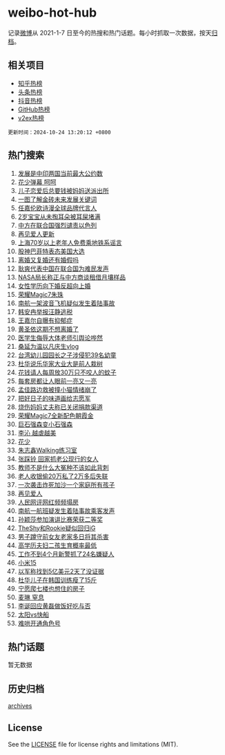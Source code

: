 # weibo-hot-hub

记录[微博](https://www.weibo.com)从 2021-1-7 日至今的热搜和热门话题。每小时抓取一次数据，按天[归档](archives)。

## 相关项目

- [知乎热榜](https://github.com/snaildev/zhihu-hot-hub)
- [头条热榜](https://github.com/snaildev/toutiao-hot-hub)
- [抖音热榜](https://github.com/snaildev/douyin-hot-hub)
- [GitHub热榜](https://github.com/snaildev/github-hot-hub)
- [v2ex热榜](https://github.com/snaildev/v2ex-hot-hub)


`更新时间：2024-10-24 13:20:12 +0800`

## 热门搜索

1. [发展是中印两国当前最大公约数](https://m.weibo.cn/search?containerid=100103type%3D1%26t%3D10%26q%3D%23%E5%8F%91%E5%B1%95%E6%98%AF%E4%B8%AD%E5%8D%B0%E4%B8%A4%E5%9B%BD%E5%BD%93%E5%89%8D%E6%9C%80%E5%A4%A7%E5%85%AC%E7%BA%A6%E6%95%B0%23&stream_entry_id=51&isnewpage=1&extparam=seat%3D1%26cate%3D10103%26q%3D%2523%25E5%258F%2591%25E5%25B1%2595%25E6%2598%25AF%25E4%25B8%25AD%25E5%258D%25B0%25E4%25B8%25A4%25E5%259B%25BD%25E5%25BD%2593%25E5%2589%258D%25E6%259C%2580%25E5%25A4%25A7%25E5%2585%25AC%25E7%25BA%25A6%25E6%2595%25B0%2523%26dgr%3D0%26filter_type%3Drealtimehot%26stream_entry_id%3D51%26c_type%3D51%26pos%3D0%26display_time%3D1729747211%26pre_seqid%3D172974721168303973076101)
1. [花少弹幕 呵呵](https://m.weibo.cn/search?containerid=100103type%3D1%26t%3D10%26q%3D%E8%8A%B1%E5%B0%91%E5%BC%B9%E5%B9%95+%E5%91%B5%E5%91%B5&stream_entry_id=31&isnewpage=1&extparam=seat%3D1%26realpos%3D1%26cate%3D5001%26q%3D%25E8%258A%25B1%25E5%25B0%2591%25E5%25BC%25B9%25E5%25B9%2595%2520%25E5%2591%25B5%25E5%2591%25B5%26dgr%3D0%26stream_entry_id%3D31%26flag%3D1%26band_rank%3D1%26filter_type%3Drealtimehot%26lcate%3D5001%26c_type%3D31%26pos%3D0%26display_time%3D1729747211%26pre_seqid%3D172974721168303973076101)
1. [儿子恋爱后总要钱被妈妈送派出所](https://m.weibo.cn/search?containerid=100103type%3D1%26t%3D10%26q%3D%23%E5%84%BF%E5%AD%90%E6%81%8B%E7%88%B1%E5%90%8E%E6%80%BB%E8%A6%81%E9%92%B1%E8%A2%AB%E5%A6%88%E5%A6%88%E9%80%81%E6%B4%BE%E5%87%BA%E6%89%80%23&stream_entry_id=31&isnewpage=1&extparam=seat%3D1%26realpos%3D2%26cate%3D5001%26q%3D%2523%25E5%2584%25BF%25E5%25AD%2590%25E6%2581%258B%25E7%2588%25B1%25E5%2590%258E%25E6%2580%25BB%25E8%25A6%2581%25E9%2592%25B1%25E8%25A2%25AB%25E5%25A6%2588%25E5%25A6%2588%25E9%2580%2581%25E6%25B4%25BE%25E5%2587%25BA%25E6%2589%2580%2523%26dgr%3D0%26stream_entry_id%3D31%26flag%3D1%26band_rank%3D2%26filter_type%3Drealtimehot%26lcate%3D5001%26c_type%3D31%26pos%3D1%26display_time%3D1729747211%26pre_seqid%3D172974721168303973076101)
1. [一图了解金砖未来发展关键词](https://m.weibo.cn/search?containerid=100103type%3D1%26t%3D10%26q%3D%23%E4%B8%80%E5%9B%BE%E4%BA%86%E8%A7%A3%E9%87%91%E7%A0%96%E6%9C%AA%E6%9D%A5%E5%8F%91%E5%B1%95%E5%85%B3%E9%94%AE%E8%AF%8D%23&stream_entry_id=31&isnewpage=1&extparam=seat%3D1%26realpos%3D3%26cate%3D5001%26q%3D%2523%25E4%25B8%2580%25E5%259B%25BE%25E4%25BA%2586%25E8%25A7%25A3%25E9%2587%2591%25E7%25A0%2596%25E6%259C%25AA%25E6%259D%25A5%25E5%258F%2591%25E5%25B1%2595%25E5%2585%25B3%25E9%2594%25AE%25E8%25AF%258D%2523%26dgr%3D0%26stream_entry_id%3D31%26flag%3D0%26band_rank%3D3%26filter_type%3Drealtimehot%26lcate%3D5001%26c_type%3D31%26pos%3D2%26display_time%3D1729747211%26pre_seqid%3D172974721168303973076101)
1. [任嘉伦欧诗漫全球品牌代言人](https://m.weibo.cn/search?containerid=100103type%3D1%26t%3D10%26q%3D%23%E4%BB%BB%E5%98%89%E4%BC%A6%E6%AC%A7%E8%AF%97%E6%BC%AB%E5%85%A8%E7%90%83%E5%93%81%E7%89%8C%E4%BB%A3%E8%A8%80%E4%BA%BA%23&stream_entry_id=31&isnewpage=1&extparam=seat%3D1%26is_ad_pos%3D1%26cate%3D5001%26q%3D%2523%25E4%25BB%25BB%25E5%2598%2589%25E4%25BC%25A6%25E6%25AC%25A7%25E8%25AF%2597%25E6%25BC%25AB%25E5%2585%25A8%25E7%2590%2583%25E5%2593%2581%25E7%2589%258C%25E4%25BB%25A3%25E8%25A8%2580%25E4%25BA%25BA%2523%26dgr%3D0%26stream_entry_id%3D31%26band_rank%3D4%26topic_ad%3D1%26adid%3D260285%26filter_type%3Drealtimehot%26lcate%3D5001%26c_type%3D31%26pos%3D3%26display_time%3D1729747211%26pre_seqid%3D172974721168303973076101)
1. [2岁宝宝从未掏耳朵被耳屎堵满](https://m.weibo.cn/search?containerid=100103type%3D1%26t%3D10%26q%3D%232%E5%B2%81%E5%AE%9D%E5%AE%9D%E4%BB%8E%E6%9C%AA%E6%8E%8F%E8%80%B3%E6%9C%B5%E8%A2%AB%E8%80%B3%E5%B1%8E%E5%A0%B5%E6%BB%A1%23&stream_entry_id=31&isnewpage=1&extparam=seat%3D1%26realpos%3D4%26cate%3D5001%26q%3D%25232%25E5%25B2%2581%25E5%25AE%259D%25E5%25AE%259D%25E4%25BB%258E%25E6%259C%25AA%25E6%258E%258F%25E8%2580%25B3%25E6%259C%25B5%25E8%25A2%25AB%25E8%2580%25B3%25E5%25B1%258E%25E5%25A0%25B5%25E6%25BB%25A1%2523%26dgr%3D0%26stream_entry_id%3D31%26flag%3D1%26band_rank%3D4%26filter_type%3Drealtimehot%26lcate%3D5001%26c_type%3D31%26pos%3D4%26display_time%3D1729747211%26pre_seqid%3D172974721168303973076101)
1. [中方在联合国强烈谴责以色列](https://m.weibo.cn/search?containerid=100103type%3D1%26t%3D10%26q%3D%23%E4%B8%AD%E6%96%B9%E5%9C%A8%E8%81%94%E5%90%88%E5%9B%BD%E5%BC%BA%E7%83%88%E8%B0%B4%E8%B4%A3%E4%BB%A5%E8%89%B2%E5%88%97%23&stream_entry_id=31&isnewpage=1&extparam=seat%3D1%26realpos%3D5%26cate%3D5001%26q%3D%2523%25E4%25B8%25AD%25E6%2596%25B9%25E5%259C%25A8%25E8%2581%2594%25E5%2590%2588%25E5%259B%25BD%25E5%25BC%25BA%25E7%2583%2588%25E8%25B0%25B4%25E8%25B4%25A3%25E4%25BB%25A5%25E8%2589%25B2%25E5%2588%2597%2523%26dgr%3D0%26stream_entry_id%3D31%26flag%3D0%26band_rank%3D5%26filter_type%3Drealtimehot%26lcate%3D5001%26c_type%3D31%26pos%3D5%26display_time%3D1729747211%26pre_seqid%3D172974721168303973076101)
1. [再见爱人更新](https://m.weibo.cn/search?containerid=100103type%3D1%26t%3D10%26q%3D%E5%86%8D%E8%A7%81%E7%88%B1%E4%BA%BA%E6%9B%B4%E6%96%B0&stream_entry_id=31&isnewpage=1&extparam=seat%3D1%26realpos%3D6%26cate%3D5001%26q%3D%25E5%2586%258D%25E8%25A7%2581%25E7%2588%25B1%25E4%25BA%25BA%25E6%259B%25B4%25E6%2596%25B0%26dgr%3D0%26stream_entry_id%3D31%26flag%3D1%26band_rank%3D6%26filter_type%3Drealtimehot%26lcate%3D5001%26c_type%3D31%26pos%3D6%26display_time%3D1729747211%26pre_seqid%3D172974721168303973076101)
1. [上海70岁以上老年人免费乘地铁系谣言](https://m.weibo.cn/search?containerid=100103type%3D1%26t%3D10%26q%3D%23%E4%B8%8A%E6%B5%B770%E5%B2%81%E4%BB%A5%E4%B8%8A%E8%80%81%E5%B9%B4%E4%BA%BA%E5%85%8D%E8%B4%B9%E4%B9%98%E5%9C%B0%E9%93%81%E7%B3%BB%E8%B0%A3%E8%A8%80%23&stream_entry_id=31&isnewpage=1&extparam=seat%3D1%26is_ad_pos%3D1%26cate%3D5001%26q%3D%2523%25E4%25B8%258A%25E6%25B5%25B770%25E5%25B2%2581%25E4%25BB%25A5%25E4%25B8%258A%25E8%2580%2581%25E5%25B9%25B4%25E4%25BA%25BA%25E5%2585%258D%25E8%25B4%25B9%25E4%25B9%2598%25E5%259C%25B0%25E9%2593%2581%25E7%25B3%25BB%25E8%25B0%25A3%25E8%25A8%2580%2523%26dgr%3D0%26stream_entry_id%3D31%26band_rank%3D7%26adid%3D260232%26filter_type%3Drealtimehot%26lcate%3D5001%26c_type%3D31%26pos%3D7%26display_time%3D1729747211%26pre_seqid%3D172974721168303973076101)
1. [股神巴菲特表态美国大选](https://m.weibo.cn/search?containerid=100103type%3D1%26t%3D10%26q%3D%23%E8%82%A1%E7%A5%9E%E5%B7%B4%E8%8F%B2%E7%89%B9%E8%A1%A8%E6%80%81%E7%BE%8E%E5%9B%BD%E5%A4%A7%E9%80%89%23&stream_entry_id=31&isnewpage=1&extparam=seat%3D1%26realpos%3D7%26cate%3D5001%26q%3D%2523%25E8%2582%25A1%25E7%25A5%259E%25E5%25B7%25B4%25E8%258F%25B2%25E7%2589%25B9%25E8%25A1%25A8%25E6%2580%2581%25E7%25BE%258E%25E5%259B%25BD%25E5%25A4%25A7%25E9%2580%2589%2523%26dgr%3D0%26stream_entry_id%3D31%26flag%3D1%26band_rank%3D7%26filter_type%3Drealtimehot%26lcate%3D5001%26c_type%3D31%26pos%3D8%26display_time%3D1729747211%26pre_seqid%3D172974721168303973076101)
1. [离婚又复婚还有婚假吗](https://m.weibo.cn/search?containerid=100103type%3D1%26t%3D10%26q%3D%23%E7%A6%BB%E5%A9%9A%E5%8F%88%E5%A4%8D%E5%A9%9A%E8%BF%98%E6%9C%89%E5%A9%9A%E5%81%87%E5%90%97%23&stream_entry_id=31&isnewpage=1&extparam=seat%3D1%26realpos%3D8%26cate%3D5001%26q%3D%2523%25E7%25A6%25BB%25E5%25A9%259A%25E5%258F%2588%25E5%25A4%258D%25E5%25A9%259A%25E8%25BF%2598%25E6%259C%2589%25E5%25A9%259A%25E5%2581%2587%25E5%2590%2597%2523%26dgr%3D0%26stream_entry_id%3D31%26flag%3D0%26band_rank%3D8%26filter_type%3Drealtimehot%26lcate%3D5001%26c_type%3D31%26pos%3D9%26display_time%3D1729747211%26pre_seqid%3D172974721168303973076101)
1. [耿爽代表中国在联合国为难民发声](https://m.weibo.cn/search?containerid=100103type%3D1%26t%3D10%26q%3D%23%E8%80%BF%E7%88%BD%E4%BB%A3%E8%A1%A8%E4%B8%AD%E5%9B%BD%E5%9C%A8%E8%81%94%E5%90%88%E5%9B%BD%E4%B8%BA%E9%9A%BE%E6%B0%91%E5%8F%91%E5%A3%B0%23&stream_entry_id=31&isnewpage=1&extparam=seat%3D1%26realpos%3D9%26cate%3D5001%26q%3D%2523%25E8%2580%25BF%25E7%2588%25BD%25E4%25BB%25A3%25E8%25A1%25A8%25E4%25B8%25AD%25E5%259B%25BD%25E5%259C%25A8%25E8%2581%2594%25E5%2590%2588%25E5%259B%25BD%25E4%25B8%25BA%25E9%259A%25BE%25E6%25B0%2591%25E5%258F%2591%25E5%25A3%25B0%2523%26dgr%3D0%26stream_entry_id%3D31%26flag%3D0%26band_rank%3D9%26filter_type%3Drealtimehot%26lcate%3D5001%26c_type%3D31%26pos%3D10%26display_time%3D1729747211%26pre_seqid%3D172974721168303973076101)
1. [NASA局长称正与中方商谈租借月壤样品](https://m.weibo.cn/search?containerid=100103type%3D1%26t%3D10%26q%3D%23NASA%E5%B1%80%E9%95%BF%E7%A7%B0%E6%AD%A3%E4%B8%8E%E4%B8%AD%E6%96%B9%E5%95%86%E8%B0%88%E7%A7%9F%E5%80%9F%E6%9C%88%E5%A3%A4%E6%A0%B7%E5%93%81%23&stream_entry_id=31&isnewpage=1&extparam=seat%3D1%26realpos%3D10%26cate%3D5001%26q%3D%2523NASA%25E5%25B1%2580%25E9%2595%25BF%25E7%25A7%25B0%25E6%25AD%25A3%25E4%25B8%258E%25E4%25B8%25AD%25E6%2596%25B9%25E5%2595%2586%25E8%25B0%2588%25E7%25A7%259F%25E5%2580%259F%25E6%259C%2588%25E5%25A3%25A4%25E6%25A0%25B7%25E5%2593%2581%2523%26dgr%3D0%26stream_entry_id%3D31%26flag%3D1%26band_rank%3D10%26filter_type%3Drealtimehot%26lcate%3D5001%26c_type%3D31%26pos%3D11%26display_time%3D1729747211%26pre_seqid%3D172974721168303973076101)
1. [女性学历向下婚反超向上婚](https://m.weibo.cn/search?containerid=100103type%3D1%26t%3D10%26q%3D%23%E5%A5%B3%E6%80%A7%E5%AD%A6%E5%8E%86%E5%90%91%E4%B8%8B%E5%A9%9A%E5%8F%8D%E8%B6%85%E5%90%91%E4%B8%8A%E5%A9%9A%23&stream_entry_id=31&isnewpage=1&extparam=seat%3D1%26realpos%3D11%26cate%3D5001%26q%3D%2523%25E5%25A5%25B3%25E6%2580%25A7%25E5%25AD%25A6%25E5%258E%2586%25E5%2590%2591%25E4%25B8%258B%25E5%25A9%259A%25E5%258F%258D%25E8%25B6%2585%25E5%2590%2591%25E4%25B8%258A%25E5%25A9%259A%2523%26dgr%3D0%26stream_entry_id%3D31%26flag%3D2%26band_rank%3D11%26filter_type%3Drealtimehot%26lcate%3D5001%26c_type%3D31%26pos%3D12%26display_time%3D1729747211%26pre_seqid%3D172974721168303973076101)
1. [荣耀Magic7朱珠](https://m.weibo.cn/search?containerid=100103type%3D1%26t%3D10%26q%3D%23%E8%8D%A3%E8%80%80Magic7%E6%9C%B1%E7%8F%A0%23&stream_entry_id=31&isnewpage=1&extparam=seat%3D1%26realpos%3D12%26cate%3D5001%26q%3D%2523%25E8%258D%25A3%25E8%2580%2580Magic7%25E6%259C%25B1%25E7%258F%25A0%2523%26dgr%3D0%26stream_entry_id%3D31%26flag%3D0%26band_rank%3D12%26adid%3D259817%26filter_type%3Drealtimehot%26lcate%3D5001%26c_type%3D31%26pos%3D13%26display_time%3D1729747211%26pre_seqid%3D172974721168303973076101)
1. [南航一架波音飞机疑似发生着陆事故](https://m.weibo.cn/search?containerid=100103type%3D1%26t%3D10%26q%3D%23%E5%8D%97%E8%88%AA%E4%B8%80%E6%9E%B6%E6%B3%A2%E9%9F%B3%E9%A3%9E%E6%9C%BA%E7%96%91%E4%BC%BC%E5%8F%91%E7%94%9F%E7%9D%80%E9%99%86%E4%BA%8B%E6%95%85%23&stream_entry_id=31&isnewpage=1&extparam=seat%3D1%26realpos%3D13%26cate%3D5001%26q%3D%2523%25E5%258D%2597%25E8%2588%25AA%25E4%25B8%2580%25E6%259E%25B6%25E6%25B3%25A2%25E9%259F%25B3%25E9%25A3%259E%25E6%259C%25BA%25E7%2596%2591%25E4%25BC%25BC%25E5%258F%2591%25E7%2594%259F%25E7%259D%2580%25E9%2599%2586%25E4%25BA%258B%25E6%2595%2585%2523%26dgr%3D0%26stream_entry_id%3D31%26flag%3D0%26band_rank%3D13%26filter_type%3Drealtimehot%26lcate%3D5001%26c_type%3D31%26pos%3D14%26display_time%3D1729747211%26pre_seqid%3D172974721168303973076101)
1. [韩安冉举报汪静逃税](https://m.weibo.cn/search?containerid=100103type%3D1%26t%3D10%26q%3D%23%E9%9F%A9%E5%AE%89%E5%86%89%E4%B8%BE%E6%8A%A5%E6%B1%AA%E9%9D%99%E9%80%83%E7%A8%8E%23&stream_entry_id=31&isnewpage=1&extparam=seat%3D1%26realpos%3D14%26cate%3D5001%26q%3D%2523%25E9%259F%25A9%25E5%25AE%2589%25E5%2586%2589%25E4%25B8%25BE%25E6%258A%25A5%25E6%25B1%25AA%25E9%259D%2599%25E9%2580%2583%25E7%25A8%258E%2523%26dgr%3D0%26stream_entry_id%3D31%26flag%3D2%26band_rank%3D14%26filter_type%3Drealtimehot%26lcate%3D5001%26c_type%3D31%26pos%3D15%26display_time%3D1729747211%26pre_seqid%3D172974721168303973076101)
1. [王嘉尔自曝有抑郁症](https://m.weibo.cn/search?containerid=100103type%3D1%26t%3D10%26q%3D%23%E7%8E%8B%E5%98%89%E5%B0%94%E8%87%AA%E6%9B%9D%E6%9C%89%E6%8A%91%E9%83%81%E7%97%87%23&stream_entry_id=31&isnewpage=1&extparam=seat%3D1%26realpos%3D15%26cate%3D5001%26q%3D%2523%25E7%258E%258B%25E5%2598%2589%25E5%25B0%2594%25E8%2587%25AA%25E6%259B%259D%25E6%259C%2589%25E6%258A%2591%25E9%2583%2581%25E7%2597%2587%2523%26dgr%3D0%26stream_entry_id%3D31%26flag%3D2%26band_rank%3D15%26filter_type%3Drealtimehot%26lcate%3D5001%26c_type%3D31%26pos%3D16%26display_time%3D1729747211%26pre_seqid%3D172974721168303973076101)
1. [黄圣依这期不想离婚了](https://m.weibo.cn/search?containerid=100103type%3D1%26t%3D10%26q%3D%23%E9%BB%84%E5%9C%A3%E4%BE%9D%E8%BF%99%E6%9C%9F%E4%B8%8D%E6%83%B3%E7%A6%BB%E5%A9%9A%E4%BA%86%23&stream_entry_id=31&isnewpage=1&extparam=seat%3D1%26realpos%3D16%26cate%3D5001%26q%3D%2523%25E9%25BB%2584%25E5%259C%25A3%25E4%25BE%259D%25E8%25BF%2599%25E6%259C%259F%25E4%25B8%258D%25E6%2583%25B3%25E7%25A6%25BB%25E5%25A9%259A%25E4%25BA%2586%2523%26dgr%3D0%26stream_entry_id%3D31%26flag%3D1%26band_rank%3D16%26filter_type%3Drealtimehot%26lcate%3D5001%26c_type%3D31%26pos%3D17%26display_time%3D1729747211%26pre_seqid%3D172974721168303973076101)
1. [医学生侮辱大体老师引舆论哗然](https://m.weibo.cn/search?containerid=100103type%3D1%26t%3D10%26q%3D%23%E5%8C%BB%E5%AD%A6%E7%94%9F%E4%BE%AE%E8%BE%B1%E5%A4%A7%E4%BD%93%E8%80%81%E5%B8%88%E5%BC%95%E8%88%86%E8%AE%BA%E5%93%97%E7%84%B6%23&stream_entry_id=31&isnewpage=1&extparam=seat%3D1%26realpos%3D17%26cate%3D5001%26q%3D%2523%25E5%258C%25BB%25E5%25AD%25A6%25E7%2594%259F%25E4%25BE%25AE%25E8%25BE%25B1%25E5%25A4%25A7%25E4%25BD%2593%25E8%2580%2581%25E5%25B8%2588%25E5%25BC%2595%25E8%2588%2586%25E8%25AE%25BA%25E5%2593%2597%25E7%2584%25B6%2523%26dgr%3D0%26stream_entry_id%3D31%26flag%3D0%26band_rank%3D17%26filter_type%3Drealtimehot%26lcate%3D5001%26c_type%3D31%26pos%3D18%26display_time%3D1729747211%26pre_seqid%3D172974721168303973076101)
1. [桑延为温以凡庆生vlog](https://m.weibo.cn/search?containerid=100103type%3D1%26t%3D10%26q%3D%E6%A1%91%E5%BB%B6%E4%B8%BA%E6%B8%A9%E4%BB%A5%E5%87%A1%E5%BA%86%E7%94%9Fvlog&stream_entry_id=31&isnewpage=1&extparam=seat%3D1%26realpos%3D18%26cate%3D5001%26q%3D%25E6%25A1%2591%25E5%25BB%25B6%25E4%25B8%25BA%25E6%25B8%25A9%25E4%25BB%25A5%25E5%2587%25A1%25E5%25BA%2586%25E7%2594%259Fvlog%26dgr%3D0%26stream_entry_id%3D31%26flag%3D1%26band_rank%3D18%26filter_type%3Drealtimehot%26lcate%3D5001%26c_type%3D31%26pos%3D19%26display_time%3D1729747211%26pre_seqid%3D172974721168303973076101)
1. [台湾幼儿园园长之子涉侵犯39名幼童](https://m.weibo.cn/search?containerid=100103type%3D1%26t%3D10%26q%3D%23%E5%8F%B0%E6%B9%BE%E5%B9%BC%E5%84%BF%E5%9B%AD%E5%9B%AD%E9%95%BF%E4%B9%8B%E5%AD%90%E6%B6%89%E4%BE%B5%E7%8A%AF39%E5%90%8D%E5%B9%BC%E7%AB%A5%23&stream_entry_id=31&isnewpage=1&extparam=seat%3D1%26realpos%3D19%26cate%3D5001%26q%3D%2523%25E5%258F%25B0%25E6%25B9%25BE%25E5%25B9%25BC%25E5%2584%25BF%25E5%259B%25AD%25E5%259B%25AD%25E9%2595%25BF%25E4%25B9%258B%25E5%25AD%2590%25E6%25B6%2589%25E4%25BE%25B5%25E7%258A%25AF39%25E5%2590%258D%25E5%25B9%25BC%25E7%25AB%25A5%2523%26dgr%3D0%26stream_entry_id%3D31%26flag%3D0%26band_rank%3D19%26filter_type%3Drealtimehot%26lcate%3D5001%26c_type%3D31%26pos%3D20%26display_time%3D1729747211%26pre_seqid%3D172974721168303973076101)
1. [杜华说乐华家大业大是前人栽树](https://m.weibo.cn/search?containerid=100103type%3D1%26t%3D10%26q%3D%23%E6%9D%9C%E5%8D%8E%E8%AF%B4%E4%B9%90%E5%8D%8E%E5%AE%B6%E5%A4%A7%E4%B8%9A%E5%A4%A7%E6%98%AF%E5%89%8D%E4%BA%BA%E6%A0%BD%E6%A0%91%23&stream_entry_id=31&isnewpage=1&extparam=seat%3D1%26realpos%3D20%26cate%3D5001%26q%3D%2523%25E6%259D%259C%25E5%258D%258E%25E8%25AF%25B4%25E4%25B9%2590%25E5%258D%258E%25E5%25AE%25B6%25E5%25A4%25A7%25E4%25B8%259A%25E5%25A4%25A7%25E6%2598%25AF%25E5%2589%258D%25E4%25BA%25BA%25E6%25A0%25BD%25E6%25A0%2591%2523%26dgr%3D0%26stream_entry_id%3D31%26flag%3D1%26band_rank%3D20%26filter_type%3Drealtimehot%26lcate%3D5001%26c_type%3D31%26pos%3D21%26display_time%3D1729747211%26pre_seqid%3D172974721168303973076101)
1. [花钱请人每周放30万只不咬人的蚊子](https://m.weibo.cn/search?containerid=100103type%3D1%26t%3D10%26q%3D%23%E8%8A%B1%E9%92%B1%E8%AF%B7%E4%BA%BA%E6%AF%8F%E5%91%A8%E6%94%BE30%E4%B8%87%E5%8F%AA%E4%B8%8D%E5%92%AC%E4%BA%BA%E7%9A%84%E8%9A%8A%E5%AD%90%23&stream_entry_id=31&isnewpage=1&extparam=seat%3D1%26realpos%3D21%26cate%3D5001%26q%3D%2523%25E8%258A%25B1%25E9%2592%25B1%25E8%25AF%25B7%25E4%25BA%25BA%25E6%25AF%258F%25E5%2591%25A8%25E6%2594%25BE30%25E4%25B8%2587%25E5%258F%25AA%25E4%25B8%258D%25E5%2592%25AC%25E4%25BA%25BA%25E7%259A%2584%25E8%259A%258A%25E5%25AD%2590%2523%26dgr%3D0%26stream_entry_id%3D31%26flag%3D0%26band_rank%3D21%26filter_type%3Drealtimehot%26lcate%3D5001%26c_type%3D31%26pos%3D22%26display_time%3D1729747211%26pre_seqid%3D172974721168303973076101)
1. [每套房都让人眼前一亮又一亮](https://m.weibo.cn/search?containerid=100103type%3D1%26t%3D10%26q%3D%E6%AF%8F%E5%A5%97%E6%88%BF%E9%83%BD%E8%AE%A9%E4%BA%BA%E7%9C%BC%E5%89%8D%E4%B8%80%E4%BA%AE%E5%8F%88%E4%B8%80%E4%BA%AE&stream_entry_id=31&isnewpage=1&extparam=seat%3D1%26realpos%3D22%26cate%3D5001%26q%3D%25E6%25AF%258F%25E5%25A5%2597%25E6%2588%25BF%25E9%2583%25BD%25E8%25AE%25A9%25E4%25BA%25BA%25E7%259C%25BC%25E5%2589%258D%25E4%25B8%2580%25E4%25BA%25AE%25E5%258F%2588%25E4%25B8%2580%25E4%25BA%25AE%26dgr%3D0%26stream_entry_id%3D31%26flag%3D1%26band_rank%3D22%26filter_type%3Drealtimehot%26lcate%3D5001%26c_type%3D31%26pos%3D23%26display_time%3D1729747211%26pre_seqid%3D172974721168303973076101)
1. [孟佳路边救被撞小猫情绪崩了](https://m.weibo.cn/search?containerid=100103type%3D1%26t%3D10%26q%3D%E5%AD%9F%E4%BD%B3%E8%B7%AF%E8%BE%B9%E6%95%91%E8%A2%AB%E6%92%9E%E5%B0%8F%E7%8C%AB%E6%83%85%E7%BB%AA%E5%B4%A9%E4%BA%86&stream_entry_id=31&isnewpage=1&extparam=seat%3D1%26realpos%3D23%26cate%3D5001%26q%3D%25E5%25AD%259F%25E4%25BD%25B3%25E8%25B7%25AF%25E8%25BE%25B9%25E6%2595%2591%25E8%25A2%25AB%25E6%2592%259E%25E5%25B0%258F%25E7%258C%25AB%25E6%2583%2585%25E7%25BB%25AA%25E5%25B4%25A9%25E4%25BA%2586%26dgr%3D0%26stream_entry_id%3D31%26flag%3D1%26band_rank%3D23%26filter_type%3Drealtimehot%26lcate%3D5001%26c_type%3D31%26pos%3D24%26display_time%3D1729747211%26pre_seqid%3D172974721168303973076101)
1. [把好日子的味道画给志愿军](https://m.weibo.cn/search?containerid=100103type%3D1%26t%3D10%26q%3D%23%E6%8A%8A%E5%A5%BD%E6%97%A5%E5%AD%90%E7%9A%84%E5%91%B3%E9%81%93%E7%94%BB%E7%BB%99%E5%BF%97%E6%84%BF%E5%86%9B%23&stream_entry_id=31&isnewpage=1&extparam=seat%3D1%26realpos%3D24%26cate%3D5001%26q%3D%2523%25E6%258A%258A%25E5%25A5%25BD%25E6%2597%25A5%25E5%25AD%2590%25E7%259A%2584%25E5%2591%25B3%25E9%2581%2593%25E7%2594%25BB%25E7%25BB%2599%25E5%25BF%2597%25E6%2584%25BF%25E5%2586%259B%2523%26dgr%3D0%26stream_entry_id%3D31%26flag%3D1%26band_rank%3D24%26filter_type%3Drealtimehot%26lcate%3D5001%26c_type%3D31%26pos%3D25%26display_time%3D1729747211%26pre_seqid%3D172974721168303973076101)
1. [烧伤妈妈丈夫称已关闭捐款渠道](https://m.weibo.cn/search?containerid=100103type%3D1%26t%3D10%26q%3D%23%E7%83%A7%E4%BC%A4%E5%A6%88%E5%A6%88%E4%B8%88%E5%A4%AB%E7%A7%B0%E5%B7%B2%E5%85%B3%E9%97%AD%E6%8D%90%E6%AC%BE%E6%B8%A0%E9%81%93%23&stream_entry_id=31&isnewpage=1&extparam=seat%3D1%26realpos%3D25%26cate%3D5001%26q%3D%2523%25E7%2583%25A7%25E4%25BC%25A4%25E5%25A6%2588%25E5%25A6%2588%25E4%25B8%2588%25E5%25A4%25AB%25E7%25A7%25B0%25E5%25B7%25B2%25E5%2585%25B3%25E9%2597%25AD%25E6%258D%2590%25E6%25AC%25BE%25E6%25B8%25A0%25E9%2581%2593%2523%26dgr%3D0%26stream_entry_id%3D31%26flag%3D0%26band_rank%3D25%26filter_type%3Drealtimehot%26lcate%3D5001%26c_type%3D31%26pos%3D26%26display_time%3D1729747211%26pre_seqid%3D172974721168303973076101)
1. [荣耀Magic7全新配色朝霞金](https://m.weibo.cn/search?containerid=100103type%3D1%26t%3D10%26q%3D%23%E8%8D%A3%E8%80%80Magic7%E5%85%A8%E6%96%B0%E9%85%8D%E8%89%B2%E6%9C%9D%E9%9C%9E%E9%87%91%23&stream_entry_id=31&isnewpage=1&extparam=seat%3D1%26realpos%3D26%26cate%3D5001%26q%3D%2523%25E8%258D%25A3%25E8%2580%2580Magic7%25E5%2585%25A8%25E6%2596%25B0%25E9%2585%258D%25E8%2589%25B2%25E6%259C%259D%25E9%259C%259E%25E9%2587%2591%2523%26dgr%3D0%26stream_entry_id%3D31%26flag%3D0%26band_rank%3D26%26adid%3D260296%26filter_type%3Drealtimehot%26lcate%3D5001%26c_type%3D31%26pos%3D27%26display_time%3D1729747211%26pre_seqid%3D172974721168303973076101)
1. [巨石强森变小石强森](https://m.weibo.cn/search?containerid=100103type%3D1%26t%3D10%26q%3D%E5%B7%A8%E7%9F%B3%E5%BC%BA%E6%A3%AE%E5%8F%98%E5%B0%8F%E7%9F%B3%E5%BC%BA%E6%A3%AE&stream_entry_id=31&isnewpage=1&extparam=seat%3D1%26realpos%3D27%26cate%3D5001%26q%3D%25E5%25B7%25A8%25E7%259F%25B3%25E5%25BC%25BA%25E6%25A3%25AE%25E5%258F%2598%25E5%25B0%258F%25E7%259F%25B3%25E5%25BC%25BA%25E6%25A3%25AE%26dgr%3D0%26stream_entry_id%3D31%26flag%3D1%26band_rank%3D27%26filter_type%3Drealtimehot%26lcate%3D5001%26c_type%3D31%26pos%3D28%26display_time%3D1729747211%26pre_seqid%3D172974721168303973076101)
1. [李沁 越虐越美](https://m.weibo.cn/search?containerid=100103type%3D1%26t%3D10%26q%3D%E6%9D%8E%E6%B2%81+%E8%B6%8A%E8%99%90%E8%B6%8A%E7%BE%8E&stream_entry_id=31&isnewpage=1&extparam=seat%3D1%26realpos%3D28%26cate%3D5001%26q%3D%25E6%259D%258E%25E6%25B2%2581%2520%25E8%25B6%258A%25E8%2599%2590%25E8%25B6%258A%25E7%25BE%258E%26dgr%3D0%26stream_entry_id%3D31%26flag%3D1%26band_rank%3D28%26filter_type%3Drealtimehot%26lcate%3D5001%26c_type%3D31%26pos%3D29%26display_time%3D1729747211%26pre_seqid%3D172974721168303973076101)
1. [花少](https://m.weibo.cn/search?containerid=100103type%3D1%26t%3D10%26q%3D%E8%8A%B1%E5%B0%91&stream_entry_id=31&isnewpage=1&extparam=seat%3D1%26realpos%3D29%26cate%3D5001%26q%3D%25E8%258A%25B1%25E5%25B0%2591%26dgr%3D0%26stream_entry_id%3D31%26flag%3D1%26band_rank%3D29%26filter_type%3Drealtimehot%26lcate%3D5001%26c_type%3D31%26pos%3D30%26display_time%3D1729747211%26pre_seqid%3D172974721168303973076101)
1. [朱志鑫Walking练习室](https://m.weibo.cn/search?containerid=100103type%3D1%26t%3D10%26q%3D%23%E6%9C%B1%E5%BF%97%E9%91%ABWalking%E7%BB%83%E4%B9%A0%E5%AE%A4%23&stream_entry_id=31&isnewpage=1&extparam=seat%3D1%26realpos%3D30%26cate%3D5001%26q%3D%2523%25E6%259C%25B1%25E5%25BF%2597%25E9%2591%25ABWalking%25E7%25BB%2583%25E4%25B9%25A0%25E5%25AE%25A4%2523%26dgr%3D0%26stream_entry_id%3D31%26flag%3D1%26band_rank%3D30%26filter_type%3Drealtimehot%26lcate%3D5001%26c_type%3D31%26pos%3D31%26display_time%3D1729747211%26pre_seqid%3D172974721168303973076101)
1. [张踩铃 回家抓老公现行的女人](https://m.weibo.cn/search?containerid=100103type%3D1%26t%3D10%26q%3D%E5%BC%A0%E8%B8%A9%E9%93%83+%E5%9B%9E%E5%AE%B6%E6%8A%93%E8%80%81%E5%85%AC%E7%8E%B0%E8%A1%8C%E7%9A%84%E5%A5%B3%E4%BA%BA&stream_entry_id=31&isnewpage=1&extparam=seat%3D1%26realpos%3D31%26cate%3D5001%26q%3D%25E5%25BC%25A0%25E8%25B8%25A9%25E9%2593%2583%2520%25E5%259B%259E%25E5%25AE%25B6%25E6%258A%2593%25E8%2580%2581%25E5%2585%25AC%25E7%258E%25B0%25E8%25A1%258C%25E7%259A%2584%25E5%25A5%25B3%25E4%25BA%25BA%26dgr%3D0%26stream_entry_id%3D31%26flag%3D1%26band_rank%3D31%26filter_type%3Drealtimehot%26lcate%3D5001%26c_type%3D31%26pos%3D32%26display_time%3D1729747211%26pre_seqid%3D172974721168303973076101)
1. [教师不是什么大冤种不该如此背刺](https://m.weibo.cn/search?containerid=100103type%3D1%26t%3D10%26q%3D%23%E6%95%99%E5%B8%88%E4%B8%8D%E6%98%AF%E4%BB%80%E4%B9%88%E5%A4%A7%E5%86%A4%E7%A7%8D%E4%B8%8D%E8%AF%A5%E5%A6%82%E6%AD%A4%E8%83%8C%E5%88%BA%23&stream_entry_id=31&isnewpage=1&extparam=seat%3D1%26realpos%3D32%26cate%3D5001%26q%3D%2523%25E6%2595%2599%25E5%25B8%2588%25E4%25B8%258D%25E6%2598%25AF%25E4%25BB%2580%25E4%25B9%2588%25E5%25A4%25A7%25E5%2586%25A4%25E7%25A7%258D%25E4%25B8%258D%25E8%25AF%25A5%25E5%25A6%2582%25E6%25AD%25A4%25E8%2583%258C%25E5%2588%25BA%2523%26dgr%3D0%26stream_entry_id%3D31%26flag%3D1%26band_rank%3D32%26filter_type%3Drealtimehot%26lcate%3D5001%26c_type%3D31%26pos%3D33%26display_time%3D1729747211%26pre_seqid%3D172974721168303973076101)
1. [老人收银偷20万私了2万多后失联](https://m.weibo.cn/search?containerid=100103type%3D1%26t%3D10%26q%3D%23%E8%80%81%E4%BA%BA%E6%94%B6%E9%93%B6%E5%81%B720%E4%B8%87%E7%A7%81%E4%BA%862%E4%B8%87%E5%A4%9A%E5%90%8E%E5%A4%B1%E8%81%94%23&stream_entry_id=31&isnewpage=1&extparam=seat%3D1%26realpos%3D33%26cate%3D5001%26q%3D%2523%25E8%2580%2581%25E4%25BA%25BA%25E6%2594%25B6%25E9%2593%25B6%25E5%2581%25B720%25E4%25B8%2587%25E7%25A7%2581%25E4%25BA%25862%25E4%25B8%2587%25E5%25A4%259A%25E5%2590%258E%25E5%25A4%25B1%25E8%2581%2594%2523%26dgr%3D0%26stream_entry_id%3D31%26flag%3D0%26band_rank%3D33%26filter_type%3Drealtimehot%26lcate%3D5001%26c_type%3D31%26pos%3D34%26display_time%3D1729747211%26pre_seqid%3D172974721168303973076101)
1. [一次袭击炸死加沙一个家庭所有孩子](https://m.weibo.cn/search?containerid=100103type%3D1%26t%3D10%26q%3D%23%E4%B8%80%E6%AC%A1%E8%A2%AD%E5%87%BB%E7%82%B8%E6%AD%BB%E5%8A%A0%E6%B2%99%E4%B8%80%E4%B8%AA%E5%AE%B6%E5%BA%AD%E6%89%80%E6%9C%89%E5%AD%A9%E5%AD%90%23&stream_entry_id=31&isnewpage=1&extparam=seat%3D1%26realpos%3D34%26cate%3D5001%26q%3D%2523%25E4%25B8%2580%25E6%25AC%25A1%25E8%25A2%25AD%25E5%2587%25BB%25E7%2582%25B8%25E6%25AD%25BB%25E5%258A%25A0%25E6%25B2%2599%25E4%25B8%2580%25E4%25B8%25AA%25E5%25AE%25B6%25E5%25BA%25AD%25E6%2589%2580%25E6%259C%2589%25E5%25AD%25A9%25E5%25AD%2590%2523%26dgr%3D0%26stream_entry_id%3D31%26flag%3D0%26band_rank%3D34%26filter_type%3Drealtimehot%26lcate%3D5001%26c_type%3D31%26pos%3D35%26display_time%3D1729747211%26pre_seqid%3D172974721168303973076101)
1. [再见爱人](https://m.weibo.cn/search?containerid=100103type%3D1%26t%3D10%26q%3D%E5%86%8D%E8%A7%81%E7%88%B1%E4%BA%BA&stream_entry_id=31&isnewpage=1&extparam=seat%3D1%26realpos%3D35%26cate%3D5001%26q%3D%25E5%2586%258D%25E8%25A7%2581%25E7%2588%25B1%25E4%25BA%25BA%26dgr%3D0%26stream_entry_id%3D31%26flag%3D1%26band_rank%3D35%26filter_type%3Drealtimehot%26lcate%3D5001%26c_type%3D31%26pos%3D36%26display_time%3D1729747211%26pre_seqid%3D172974721168303973076101)
1. [人民网评网红频频塌房](https://m.weibo.cn/search?containerid=100103type%3D1%26t%3D10%26q%3D%23%E4%BA%BA%E6%B0%91%E7%BD%91%E8%AF%84%E7%BD%91%E7%BA%A2%E9%A2%91%E9%A2%91%E5%A1%8C%E6%88%BF%23&stream_entry_id=31&isnewpage=1&extparam=seat%3D1%26realpos%3D36%26cate%3D5001%26q%3D%2523%25E4%25BA%25BA%25E6%25B0%2591%25E7%25BD%2591%25E8%25AF%2584%25E7%25BD%2591%25E7%25BA%25A2%25E9%25A2%2591%25E9%25A2%2591%25E5%25A1%258C%25E6%2588%25BF%2523%26dgr%3D0%26stream_entry_id%3D31%26flag%3D1%26band_rank%3D36%26filter_type%3Drealtimehot%26lcate%3D5001%26c_type%3D31%26pos%3D37%26display_time%3D1729747211%26pre_seqid%3D172974721168303973076101)
1. [南航一航班疑发生着陆事故乘客发声](https://m.weibo.cn/search?containerid=100103type%3D1%26t%3D10%26q%3D%23%E5%8D%97%E8%88%AA%E4%B8%80%E8%88%AA%E7%8F%AD%E7%96%91%E5%8F%91%E7%94%9F%E7%9D%80%E9%99%86%E4%BA%8B%E6%95%85%E4%B9%98%E5%AE%A2%E5%8F%91%E5%A3%B0%23&stream_entry_id=31&isnewpage=1&extparam=seat%3D1%26realpos%3D37%26cate%3D5001%26q%3D%2523%25E5%258D%2597%25E8%2588%25AA%25E4%25B8%2580%25E8%2588%25AA%25E7%258F%25AD%25E7%2596%2591%25E5%258F%2591%25E7%2594%259F%25E7%259D%2580%25E9%2599%2586%25E4%25BA%258B%25E6%2595%2585%25E4%25B9%2598%25E5%25AE%25A2%25E5%258F%2591%25E5%25A3%25B0%2523%26dgr%3D0%26stream_entry_id%3D31%26flag%3D1%26band_rank%3D37%26filter_type%3Drealtimehot%26lcate%3D5001%26c_type%3D31%26pos%3D38%26display_time%3D1729747211%26pre_seqid%3D172974721168303973076101)
1. [孙颖莎参加演讲比赛荣获二等奖](https://m.weibo.cn/search?containerid=100103type%3D1%26t%3D10%26q%3D%23%E5%AD%99%E9%A2%96%E8%8E%8E%E5%8F%82%E5%8A%A0%E6%BC%94%E8%AE%B2%E6%AF%94%E8%B5%9B%E8%8D%A3%E8%8E%B7%E4%BA%8C%E7%AD%89%E5%A5%96%23&stream_entry_id=31&isnewpage=1&extparam=seat%3D1%26realpos%3D38%26cate%3D5001%26q%3D%2523%25E5%25AD%2599%25E9%25A2%2596%25E8%258E%258E%25E5%258F%2582%25E5%258A%25A0%25E6%25BC%2594%25E8%25AE%25B2%25E6%25AF%2594%25E8%25B5%259B%25E8%258D%25A3%25E8%258E%25B7%25E4%25BA%258C%25E7%25AD%2589%25E5%25A5%2596%2523%26dgr%3D0%26stream_entry_id%3D31%26flag%3D0%26band_rank%3D38%26filter_type%3Drealtimehot%26lcate%3D5001%26c_type%3D31%26pos%3D39%26display_time%3D1729747211%26pre_seqid%3D172974721168303973076101)
1. [TheShy和Rookie疑似回归iG](https://m.weibo.cn/search?containerid=100103type%3D1%26t%3D10%26q%3D%23TheShy%E5%92%8CRookie%E7%96%91%E4%BC%BC%E5%9B%9E%E5%BD%92iG%23&stream_entry_id=31&isnewpage=1&extparam=seat%3D1%26realpos%3D39%26cate%3D5001%26q%3D%2523TheShy%25E5%2592%258CRookie%25E7%2596%2591%25E4%25BC%25BC%25E5%259B%259E%25E5%25BD%2592iG%2523%26dgr%3D0%26stream_entry_id%3D31%26flag%3D0%26band_rank%3D39%26filter_type%3Drealtimehot%26lcate%3D5001%26c_type%3D31%26pos%3D40%26display_time%3D1729747211%26pre_seqid%3D172974721168303973076101)
1. [男子蹲守前女友老家多日将其杀害](https://m.weibo.cn/search?containerid=100103type%3D1%26t%3D10%26q%3D%23%E7%94%B7%E5%AD%90%E8%B9%B2%E5%AE%88%E5%89%8D%E5%A5%B3%E5%8F%8B%E8%80%81%E5%AE%B6%E5%A4%9A%E6%97%A5%E5%B0%86%E5%85%B6%E6%9D%80%E5%AE%B3%23&stream_entry_id=31&isnewpage=1&extparam=seat%3D1%26realpos%3D40%26cate%3D5001%26q%3D%2523%25E7%2594%25B7%25E5%25AD%2590%25E8%25B9%25B2%25E5%25AE%2588%25E5%2589%258D%25E5%25A5%25B3%25E5%258F%258B%25E8%2580%2581%25E5%25AE%25B6%25E5%25A4%259A%25E6%2597%25A5%25E5%25B0%2586%25E5%2585%25B6%25E6%259D%2580%25E5%25AE%25B3%2523%26dgr%3D0%26stream_entry_id%3D31%26flag%3D0%26band_rank%3D40%26filter_type%3Drealtimehot%26lcate%3D5001%26c_type%3D31%26pos%3D41%26display_time%3D1729747211%26pre_seqid%3D172974721168303973076101)
1. [高学历夫妇二孩生育概率最低](https://m.weibo.cn/search?containerid=100103type%3D1%26t%3D10%26q%3D%23%E9%AB%98%E5%AD%A6%E5%8E%86%E5%A4%AB%E5%A6%87%E4%BA%8C%E5%AD%A9%E7%94%9F%E8%82%B2%E6%A6%82%E7%8E%87%E6%9C%80%E4%BD%8E%23&stream_entry_id=31&isnewpage=1&extparam=seat%3D1%26realpos%3D41%26cate%3D5001%26q%3D%2523%25E9%25AB%2598%25E5%25AD%25A6%25E5%258E%2586%25E5%25A4%25AB%25E5%25A6%2587%25E4%25BA%258C%25E5%25AD%25A9%25E7%2594%259F%25E8%2582%25B2%25E6%25A6%2582%25E7%258E%2587%25E6%259C%2580%25E4%25BD%258E%2523%26dgr%3D0%26stream_entry_id%3D31%26flag%3D0%26band_rank%3D41%26filter_type%3Drealtimehot%26lcate%3D5001%26c_type%3D31%26pos%3D42%26display_time%3D1729747211%26pre_seqid%3D172974721168303973076101)
1. [工作不到4个月新警抓了24名嫌疑人](https://m.weibo.cn/search?containerid=100103type%3D1%26t%3D10%26q%3D%23%E5%B7%A5%E4%BD%9C%E4%B8%8D%E5%88%B04%E4%B8%AA%E6%9C%88%E6%96%B0%E8%AD%A6%E6%8A%93%E4%BA%8624%E5%90%8D%E5%AB%8C%E7%96%91%E4%BA%BA%23&stream_entry_id=31&isnewpage=1&extparam=seat%3D1%26realpos%3D42%26cate%3D5001%26q%3D%2523%25E5%25B7%25A5%25E4%25BD%259C%25E4%25B8%258D%25E5%2588%25B04%25E4%25B8%25AA%25E6%259C%2588%25E6%2596%25B0%25E8%25AD%25A6%25E6%258A%2593%25E4%25BA%258624%25E5%2590%258D%25E5%25AB%258C%25E7%2596%2591%25E4%25BA%25BA%2523%26dgr%3D0%26stream_entry_id%3D31%26flag%3D0%26band_rank%3D42%26filter_type%3Drealtimehot%26lcate%3D5001%26c_type%3D31%26pos%3D43%26display_time%3D1729747211%26pre_seqid%3D172974721168303973076101)
1. [小米15](https://m.weibo.cn/search?containerid=100103type%3D1%26t%3D10%26q%3D%23%E5%B0%8F%E7%B1%B315%23&stream_entry_id=31&isnewpage=1&extparam=seat%3D1%26realpos%3D43%26cate%3D5001%26q%3D%2523%25E5%25B0%258F%25E7%25B1%25B315%2523%26dgr%3D0%26stream_entry_id%3D31%26flag%3D0%26band_rank%3D43%26filter_type%3Drealtimehot%26lcate%3D5001%26c_type%3D31%26pos%3D44%26display_time%3D1729747211%26pre_seqid%3D172974721168303973076101)
1. [以军称找到5亿美元2天了没证据](https://m.weibo.cn/search?containerid=100103type%3D1%26t%3D10%26q%3D%23%E4%BB%A5%E5%86%9B%E7%A7%B0%E6%89%BE%E5%88%B05%E4%BA%BF%E7%BE%8E%E5%85%832%E5%A4%A9%E4%BA%86%E6%B2%A1%E8%AF%81%E6%8D%AE%23&stream_entry_id=31&isnewpage=1&extparam=seat%3D1%26realpos%3D44%26cate%3D5001%26q%3D%2523%25E4%25BB%25A5%25E5%2586%259B%25E7%25A7%25B0%25E6%2589%25BE%25E5%2588%25B05%25E4%25BA%25BF%25E7%25BE%258E%25E5%2585%25832%25E5%25A4%25A9%25E4%25BA%2586%25E6%25B2%25A1%25E8%25AF%2581%25E6%258D%25AE%2523%26dgr%3D0%26stream_entry_id%3D31%26flag%3D0%26band_rank%3D44%26filter_type%3Drealtimehot%26lcate%3D5001%26c_type%3D31%26pos%3D45%26display_time%3D1729747211%26pre_seqid%3D172974721168303973076101)
1. [杜华儿子在韩国训练瘦了15斤](https://m.weibo.cn/search?containerid=100103type%3D1%26t%3D10%26q%3D%23%E6%9D%9C%E5%8D%8E%E5%84%BF%E5%AD%90%E5%9C%A8%E9%9F%A9%E5%9B%BD%E8%AE%AD%E7%BB%83%E7%98%A6%E4%BA%8615%E6%96%A4%23&stream_entry_id=31&isnewpage=1&extparam=seat%3D1%26realpos%3D45%26cate%3D5001%26q%3D%2523%25E6%259D%259C%25E5%258D%258E%25E5%2584%25BF%25E5%25AD%2590%25E5%259C%25A8%25E9%259F%25A9%25E5%259B%25BD%25E8%25AE%25AD%25E7%25BB%2583%25E7%2598%25A6%25E4%25BA%258615%25E6%2596%25A4%2523%26dgr%3D0%26stream_entry_id%3D31%26flag%3D0%26band_rank%3D45%26filter_type%3Drealtimehot%26lcate%3D5001%26c_type%3D31%26pos%3D46%26display_time%3D1729747211%26pre_seqid%3D172974721168303973076101)
1. [宁愿爬七楼也想住的房子](https://m.weibo.cn/search?containerid=100103type%3D1%26t%3D10%26q%3D%E5%AE%81%E6%84%BF%E7%88%AC%E4%B8%83%E6%A5%BC%E4%B9%9F%E6%83%B3%E4%BD%8F%E7%9A%84%E6%88%BF%E5%AD%90&stream_entry_id=31&isnewpage=1&extparam=seat%3D1%26realpos%3D46%26cate%3D5001%26q%3D%25E5%25AE%2581%25E6%2584%25BF%25E7%2588%25AC%25E4%25B8%2583%25E6%25A5%25BC%25E4%25B9%259F%25E6%2583%25B3%25E4%25BD%258F%25E7%259A%2584%25E6%2588%25BF%25E5%25AD%2590%26dgr%3D0%26stream_entry_id%3D31%26flag%3D1%26band_rank%3D46%26filter_type%3Drealtimehot%26lcate%3D5001%26c_type%3D31%26pos%3D47%26display_time%3D1729747211%26pre_seqid%3D172974721168303973076101)
1. [麦琳 窒息](https://m.weibo.cn/search?containerid=100103type%3D1%26t%3D10%26q%3D%E9%BA%A6%E7%90%B3+%E7%AA%92%E6%81%AF&stream_entry_id=31&isnewpage=1&extparam=seat%3D1%26realpos%3D47%26cate%3D5001%26q%3D%25E9%25BA%25A6%25E7%2590%25B3%2520%25E7%25AA%2592%25E6%2581%25AF%26dgr%3D0%26stream_entry_id%3D31%26flag%3D1%26band_rank%3D47%26filter_type%3Drealtimehot%26lcate%3D5001%26c_type%3D31%26pos%3D48%26display_time%3D1729747211%26pre_seqid%3D172974721168303973076101)
1. [李诞回应黄磊做饭好吃与否](https://m.weibo.cn/search?containerid=100103type%3D1%26t%3D10%26q%3D%23%E6%9D%8E%E8%AF%9E%E5%9B%9E%E5%BA%94%E9%BB%84%E7%A3%8A%E5%81%9A%E9%A5%AD%E5%A5%BD%E5%90%83%E4%B8%8E%E5%90%A6%23&stream_entry_id=31&isnewpage=1&extparam=seat%3D1%26realpos%3D48%26cate%3D5001%26q%3D%2523%25E6%259D%258E%25E8%25AF%259E%25E5%259B%259E%25E5%25BA%2594%25E9%25BB%2584%25E7%25A3%258A%25E5%2581%259A%25E9%25A5%25AD%25E5%25A5%25BD%25E5%2590%2583%25E4%25B8%258E%25E5%2590%25A6%2523%26dgr%3D0%26stream_entry_id%3D31%26flag%3D0%26band_rank%3D48%26filter_type%3Drealtimehot%26lcate%3D5001%26c_type%3D31%26pos%3D49%26display_time%3D1729747211%26pre_seqid%3D172974721168303973076101)
1. [太阳vs快船](https://m.weibo.cn/search?containerid=100103type%3D1%26t%3D10%26q%3D%23%E5%A4%AA%E9%98%B3vs%E5%BF%AB%E8%88%B9%23&stream_entry_id=31&isnewpage=1&extparam=seat%3D1%26realpos%3D49%26cate%3D5001%26q%3D%2523%25E5%25A4%25AA%25E9%2598%25B3vs%25E5%25BF%25AB%25E8%2588%25B9%2523%26dgr%3D0%26stream_entry_id%3D31%26flag%3D1%26band_rank%3D49%26filter_type%3Drealtimehot%26lcate%3D5001%26c_type%3D31%26pos%3D50%26display_time%3D1729747211%26pre_seqid%3D172974721168303973076101)
1. [难哄开通角色号](https://m.weibo.cn/search?containerid=100103type%3D1%26t%3D10%26q%3D%23%E9%9A%BE%E5%93%84%E5%BC%80%E9%80%9A%E8%A7%92%E8%89%B2%E5%8F%B7%23&stream_entry_id=31&isnewpage=1&extparam=seat%3D1%26realpos%3D50%26cate%3D5001%26q%3D%2523%25E9%259A%25BE%25E5%2593%2584%25E5%25BC%2580%25E9%2580%259A%25E8%25A7%2592%25E8%2589%25B2%25E5%258F%25B7%2523%26dgr%3D0%26stream_entry_id%3D31%26flag%3D1%26band_rank%3D50%26filter_type%3Drealtimehot%26lcate%3D5001%26c_type%3D31%26pos%3D51%26display_time%3D1729747211%26pre_seqid%3D172974721168303973076101)

## 热门话题

暂无数据

## 历史归档

[archives](archives)

## License

See the [LICENSE](LICENSE) file for license rights and limitations (MIT).
